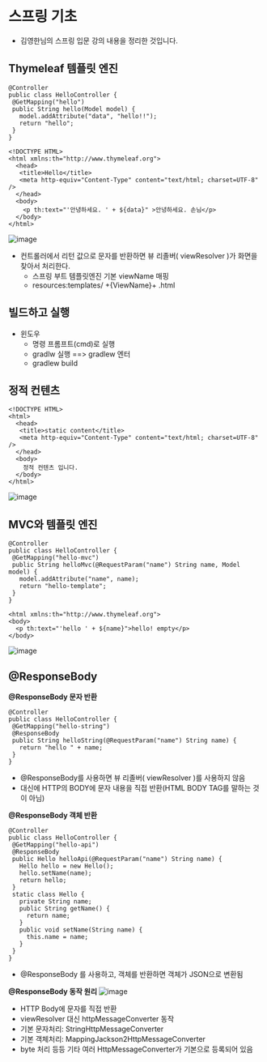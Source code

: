 # 스프링 기초
* 김영한님의 스프링 입문 강의 내용을 정리한 것입니다.
## Thymeleaf 템플릿 엔진
```
@Controller
public class HelloController {
 @GetMapping("hello")
 public String hello(Model model) {
   model.addAttribute("data", "hello!!");
   return "hello";
 }
}
```
```
<!DOCTYPE HTML>
<html xmlns:th="http://www.thymeleaf.org">
  <head>
   <title>Hello</title>
   <meta http-equiv="Content-Type" content="text/html; charset=UTF-8" />
  </head>
  <body>
    <p th:text="'안녕하세요. ' + ${data}" >안녕하세요. 손님</p>
  </body>
</html>
```
![image](https://github.com/vananaHope/TIL/assets/125250099/5f6cb5c0-5abc-4905-a89c-27c5ce6b5b7c)

* 컨트롤러에서 리턴 값으로 문자를 반환하면 뷰 리졸버( viewResolver )가 화면을 찾아서 처리한다.
  * 스프링 부트 템플릿엔진 기본 viewName 매핑
  * resources:templates/ +{ViewName}+ .html

## 빌드하고 실행
* 윈도우
  * 명령 프롬프트(cmd)로 실행
  * gradlw 실행 ==> gradlew 엔터
  * gradlew build

## 정적 컨텐츠
```
<!DOCTYPE HTML>
<html>
  <head>
   <title>static content</title>
   <meta http-equiv="Content-Type" content="text/html; charset=UTF-8" />
  </head>
  <body>
    정적 컨텐츠 입니다.
  </body>
</html>
```
![image](https://github.com/vananaHope/TIL/assets/125250099/0f375ebb-44b1-462f-954e-143e95a72f9c)

## MVC와 템플릿 엔진
```
@Controller
public class HelloController {
 @GetMapping("hello-mvc")
 public String helloMvc(@RequestParam("name") String name, Model model) {
   model.addAttribute("name", name);
   return "hello-template";
 }
}
```
```
<html xmlns:th="http://www.thymeleaf.org">
<body>
  <p th:text="'hello ' + ${name}">hello! empty</p>
</body>
```
![image](https://github.com/vananaHope/TIL/assets/125250099/588c6f67-5554-458c-9dbf-cc1111a92c76)

## @ResponseBody
**@ResponseBody 문자 반환**
```
@Controller
public class HelloController {
 @GetMapping("hello-string")
 @ResponseBody
 public String helloString(@RequestParam("name") String name) {
   return "hello " + name;
 }
}
```
* @ResponseBody를 사용하면 뷰 리졸버( viewResolver )를 사용하지 않음
* 대신에 HTTP의 BODY에 문자 내용을 직접 반환(HTML BODY TAG를 말하는 것이 아님)

**@ResponseBody 객체 반환**
```
@Controller
public class HelloController {
 @GetMapping("hello-api")
 @ResponseBody
 public Hello helloApi(@RequestParam("name") String name) {
   Hello hello = new Hello();
   hello.setName(name);
   return hello;
 }
 static class Hello {
   private String name;
   public String getName() {
     return name;
   }
   public void setName(String name) {
     this.name = name;
   }
 }
}
```
* @ResponseBody 를 사용하고, 객체를 반환하면 객체가 JSON으로 변환됨

**@ResponseBody 동작 원리**
![image](https://github.com/vananaHope/TIL/assets/125250099/d34d75c6-a6a6-4a5d-9671-69d20cd64c35)

* HTTP Body에 문자를 직접 반환
* viewResolver 대신 httpMessageConverter 동작
* 기본 문자처리: StringHttpMessageConverter
* 기본 객체처리: MappingJackson2HttpMessageConverter
* byte 처리 등등 기타 여러 HttpMessageConverter가 기본으로 등록되어 있음
